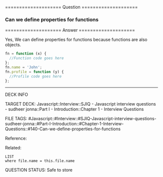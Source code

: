 ==================== Question ====================  

### Can we define properties for functions  

==================== Answer ====================  

Yes, We can define properties for functions because functions are also objects.

```javascript
fn = function (x) {
  //Function code goes here
};
fn.name = 'John';
fn.profile = function (y) {
  //Profile code goes here
};
```

---

DECK INFO

TARGET DECK: Javascript::Interview::SJIQ - Javascript interview questions -
sudheer jonna::Part I - Introduction::Chapter 1 - Interview Questions

FILE TAGS:
#Javascript::#Interview::#SJIQ-Javascript-interview-questions-sudheer-jonna::#Part-I-Introduction::#Chapter-1-Interview-Questions::#140-Can-we-define-properties-for-functions

Reference:

Related:

```dataview
LIST
where file.name = this.file.name
```

QUESTION STATUS: Safe to store
